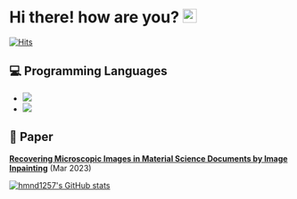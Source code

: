 # Hi there! how are you? <img src="https://media.giphy.com/media/hvRJCLFzcasrR4ia7z/giphy.gif" width="25">
[![Hits](https://hits.seeyoufarm.com/api/count/incr/badge.svg?url=https%3A%2F%2Fgithub.com%2Fhmnd1257%2Fhit-counter&count_bg=%2379C83D&title_bg=%23555555&icon=&icon_color=%23E7E7E7&title=hits&edge_flat=false)](https://hits.seeyoufarm.com)





## 💻 Programming Languages
- <img src="https://img.shields.io/badge/Python-3766AB?style=flat&logo=Python&logoColor=white"/>
- <img src="https://img.shields.io/badge/Pytorch-FF3232?style=flat&logo=Pytorch&logoColor=white">

## 📘 Paper
**[Recovering Microscopic Images in Material Science Documents by Image Inpainting](https://doi.org/10.3390/app13064071)** (Mar 2023)

[![hmnd1257's GitHub stats](https://github-readme-stats.vercel.app/api?username=hmnd1257&theme=react&show_icons=true&hide=contribs,prs&cache_seconds=1800)](https://github.com/hmnd1257)


<!--
**hmnd1257/hmnd1257** is a ✨ _special_ ✨ repository because its `README.md` (this file) appears on your GitHub profile.

Here are some ideas to get you started:
- 👋
- 🔭 I’m currently working on ...
- 🌱 I’m currently learning ...
- 👯 I’m looking to collaborate on ...
- 🤔 I’m looking for help with ...
- 💬 Ask me about ...
- 📫 How to reach me: ...
- 😄 Pronouns: ...
- ⚡ Fun fact: ...
-->

